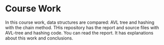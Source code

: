 # Course Work
In this course work, data structures are compared: AVL tree and hashing with the chain method. THis repository has the report and source files with AVL-tree and hashing code.
You can read the report. It has explanations about this work and conclusions.
